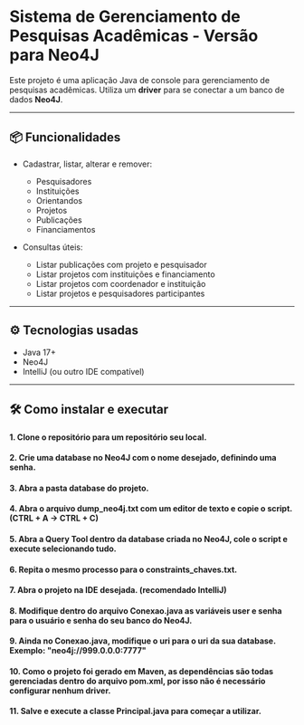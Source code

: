 # Sistema de Gerenciamento de Pesquisas Acadêmicas - Versão para Neo4J

Este projeto é uma aplicação Java de console para gerenciamento de pesquisas acadêmicas. 
Utiliza um **driver** para se conectar a um banco de dados **Neo4J**.

---

## 📦 Funcionalidades

- Cadastrar, listar, alterar e remover:
  - Pesquisadores
  - Instituições
  - Orientandos
  - Projetos
  - Publicações
  - Financiamentos

- Consultas úteis:
  - Listar publicações com projeto e pesquisador
  - Listar projetos com instituições e financiamento
  - Listar projetos com coordenador e instituição
  - Listar projetos e pesquisadores participantes

---

## ⚙️ Tecnologias usadas

- Java 17+
- Neo4J
- IntelliJ (ou outro IDE compatível)

---

## 🛠️ Como instalar e executar

#### 1. Clone o repositório para um repositório seu local.
#### 2. Crie uma database no Neo4J com o nome desejado, definindo uma senha.
#### 3. Abra a pasta database do projeto.
#### 4. Abra o arquivo dump_neo4j.txt com um editor de texto e copie o script. (CTRL + A -> CTRL + C)
#### 5. Abra a Query Tool dentro da database criada no Neo4J, cole o script e execute selecionando tudo.
#### 6. Repita o mesmo processo para o constraints_chaves.txt.
#### 7. Abra o projeto na IDE desejada. (recomendado IntelliJ)
#### 8. Modifique dentro do arquivo Conexao.java as variáveis user e senha para o usuário e senha do seu banco do Neo4J.
#### 9. Ainda no Conexao.java, modifique o uri para o uri da sua database. Exemplo: "neo4j://999.0.0.0:7777"
#### 10. Como o projeto foi gerado em Maven, as dependências são todas gerenciadas dentro do arquivo pom.xml, por isso não é necessário configurar nenhum driver.
#### 11. Salve e execute a classe Principal.java para começar a utilizar.
